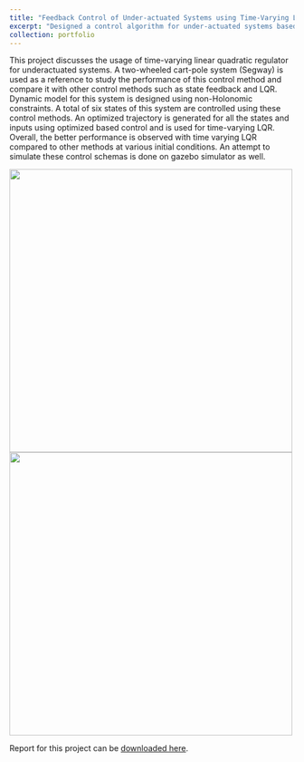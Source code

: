 ```yaml
---
title: "Feedback Control of Under-actuated Systems using Time-Varying LQR"
excerpt: "Designed a control algorithm for under-actuated systems based on time dependant linear quadratic regulator . <img src='https://github.com/shivakumar-tekumatla/shivakumar-tekumatla.github.io/blob/master/files/GIFs/tvlqr.gif?raw=true' width =400  />"
collection: portfolio
---
```


This project discusses the usage of time-varying linear quadratic regulator for underactuated systems. A two-wheeled cart-pole system (Segway) is used as a reference to study the performance of this control method and compare it with other control methods such as state feedback and LQR. Dynamic model for this system is designed using non-Holonomic constraints. A total of six states of this system are controlled using these control methods. An optimized trajectory is generated for all the states and inputs using optimized based control and is used for time-varying LQR. Overall, the better performance is observed with time varying LQR compared to other methods at various initial conditions. An attempt to simulate these control schemas is done on gazebo simulator as well.

<img src='https://github.com/shivakumar-tekumatla/shivakumar-tekumatla.github.io/blob/master/files/GIFs/tvlqr_states.jpg?raw=true' width =500  />

<img src='https://github.com/shivakumar-tekumatla/shivakumar-tekumatla.github.io/blob/master/files/GIFs/tvlqr_rk4.jpg?raw=true' width =500  />

Report for this project can be [downloaded here](https://github.com/shivakumar-tekumatla/shivakumar-tekumatla.github.io/blob/master/files/TVLQR.pdf). 
